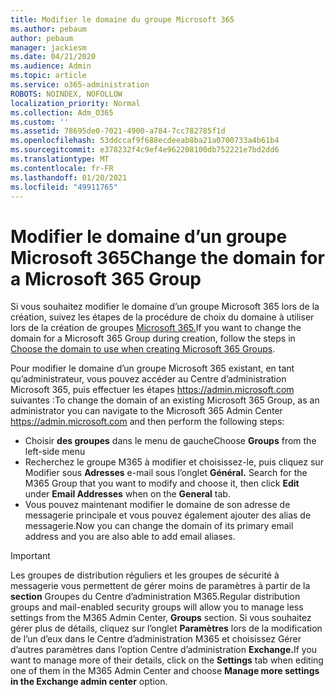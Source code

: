 ```yaml
---
title: Modifier le domaine du groupe Microsoft 365
ms.author: pebaum
author: pebaum
manager: jackiesm
ms.date: 04/21/2020
ms.audience: Admin
ms.topic: article
ms.service: o365-administration
ROBOTS: NOINDEX, NOFOLLOW
localization_priority: Normal
ms.collection: Adm_O365
ms.custom: ''
ms.assetid: 78695de0-7021-4900-a784-7cc782785f1d
ms.openlocfilehash: 53ddccaf9f688ecdeeab8ba21a0700733a4b61b4
ms.sourcegitcommit: e378232f4c9ef4e962208100db752221e7bd2dd6
ms.translationtype: MT
ms.contentlocale: fr-FR
ms.lasthandoff: 01/20/2021
ms.locfileid: "49911765"
---
```

# <a name="change-the-domain-for-a-microsoft-365-group"></a><span data-ttu-id="b97b5-102">Modifier le domaine d’un groupe Microsoft 365</span><span class="sxs-lookup"><span data-stu-id="b97b5-102">Change the domain for a Microsoft 365 Group</span></span>

<span data-ttu-id="b97b5-103">Si vous souhaitez modifier le domaine d’un groupe Microsoft 365 lors de la création, suivez les étapes de la procédure de choix du domaine à utiliser lors de la création de groupes [Microsoft 365.](https://docs.microsoft.com/microsoft-365/admin/create-groups/choose-domain-to-create-groups)</span><span class="sxs-lookup"><span data-stu-id="b97b5-103">If you want to change the domain for a Microsoft 365 Group during creation, follow the steps in [Choose the domain to use when creating Microsoft 365 Groups](https://docs.microsoft.com/microsoft-365/admin/create-groups/choose-domain-to-create-groups).</span></span>

<span data-ttu-id="b97b5-104">Pour modifier le domaine d’un groupe Microsoft 365 existant, en tant qu’administrateur, vous pouvez accéder au Centre d’administration Microsoft 365, puis effectuer les étapes https://admin.microsoft.com suivantes :</span><span class="sxs-lookup"><span data-stu-id="b97b5-104">To change the domain of an existing Microsoft 365 Group, as an administrator you can navigate to the Microsoft 365 Admin Center https://admin.microsoft.com and then perform the following steps:</span></span>

- <span data-ttu-id="b97b5-105">Choisir **des groupes** dans le menu de gauche</span><span class="sxs-lookup"><span data-stu-id="b97b5-105">Choose **Groups** from the left-side menu</span></span>
- <span data-ttu-id="b97b5-106">Recherchez le groupe M365 à modifier et choisissez-le, puis cliquez sur Modifier sous **Adresses** e-mail sous l’onglet **Général.** </span><span class="sxs-lookup"><span data-stu-id="b97b5-106">Search for the M365 Group that you want to modify and choose it, then click **Edit** under **Email Addresses** when on the **General** tab.</span></span>
- <span data-ttu-id="b97b5-107">Vous pouvez maintenant modifier le domaine de son adresse de messagerie principale et vous pouvez également ajouter des alias de messagerie.</span><span class="sxs-lookup"><span data-stu-id="b97b5-107">Now you can change the domain of its primary email address and you are also able to add email aliases.</span></span>

> [!IMPORTANT]
> <span data-ttu-id="b97b5-108">Les groupes de distribution réguliers et les groupes de sécurité à messagerie vous permettent de gérer moins de paramètres à partir de la **section** Groupes du Centre d’administration M365.</span><span class="sxs-lookup"><span data-stu-id="b97b5-108">Regular distribution groups and mail-enabled security groups will allow you to manage less settings from the M365 Admin Center, **Groups** section.</span></span> <span data-ttu-id="b97b5-109">Si vous souhaitez gérer plus de détails, cliquez sur l’onglet **Paramètres** lors de la modification de l’un d’eux dans le Centre d’administration M365 et choisissez Gérer d’autres paramètres dans l’option Centre d’administration **Exchange.**</span><span class="sxs-lookup"><span data-stu-id="b97b5-109">If you want to manage more of their details, click on the **Settings** tab when editing one of them in the M365 Admin Center and choose **Manage more settings in the Exchange admin center** option.</span></span>
